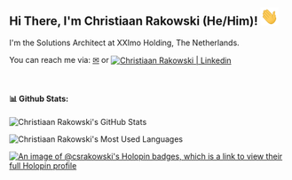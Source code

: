 ## Hi There, I'm Christiaan Rakowski (He/Him)! <img src="https://raw.githubusercontent.com/csrakowski/csrakowski/master/wave.gif" style="width:32px;height:32px;" width="32px" height="32px" alt="👋">

I'm the Solutions Architect at XXImo Holding, The Netherlands.

You can reach me via: [✉][email] or [<img align="center" alt="Christiaan Rakowski | Linkedin" height="20px" src="https://upload.wikimedia.org/wikipedia/commons/c/ca/LinkedIn_logo_initials.png" />][linkedin]


<br />

#### 📊 Github Stats:

![Christiaan Rakowski's GitHub Stats](https://github-readme-stats.vercel.app/api?username=csrakowski&show_icons=true&theme=dracula "Christiaan Rakowski's GitHub Stats")

![Christiaan Rakowski's Most Used Languages](https://github-readme-stats.vercel.app/api/top-langs/?username=csrakowski&layout=compact&theme=dracula "Christiaan Rakowski's Most Used Languages")


[![An image of @csrakowski's Holopin badges, which is a link to view their full Holopin profile](https://holopin.me/csrakowski)](https://holopin.io/@csrakowski)


[email]: mailto:cs.rakowski@gmail.com
[linkedin]: https://www.linkedin.com/in/christiaanrakowski/
[paypal]: https://www.paypal.me/csrakowski
